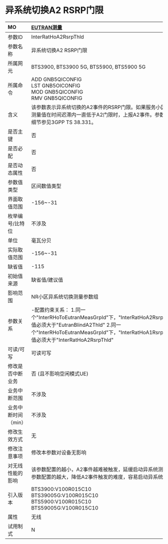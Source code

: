 # 异系统切换A2 RSRP门限<table><thread><tr><th align = "left">MO</th><th align = "left"><a href = "index.html#异系统切换A2 RSRP门限-4">EUTRAN测量</a></td></tr></thread><tbody><tr><td>参数ID</td><td>InterRatHoA2RsrpThld</td></tr><tr><td>参数名称</td><td>异系统切换A2 RSRP门限</td></tr><tr><td>所属网元</td><td>BTS3900, BTS3900 5G, BTS5900, BTS5900 5G</td></tr><tr><td>所属命令</td><td>ADD GNB5QICONFIG<br>LST GNB5OICONFIG<br>MOD GNB5QICONFIG<br>RMV GNB5QICONFIG</td></tr><tr><td>含义</td><td>该参数表示异系统切换的A2事件的RSRP门限。如果服务小区RSRP测量值在时间迟滞内一直低于A2门限时，上报A2事件。参数的使用细节参见3GPP TS 38.331。</td></tr><tr><td>是否主键</td><td>否</td></tr><tr><td>是否必配</td><td>否</td></tr><tr><td>是否动态属性</td><td>否</td></tr><tr><td>参数值类型</td><td>区间数值类型</td></tr><tr><td>界面取值范围</td><td>-156~-31</td></tr><tr><td>枚举编号/比特位</td><td>不涉及</td></tr><tr><td>单位</td><td>毫瓦分贝</td></tr><tr><td>实际取值范围</td><td>-156~-31</td></tr><tr><td>缺省值</td><td>-115</td></tr><tr><td>初始值来源</td><td>缺省值/建议值</td></tr><tr><td>影响范围</td><td>NR小区异系统切换测量参数组</td></tr><tr><td>参数关系</td><td>-配置约束关系：
1.同一个"InterRHoToEutranMeasGrpId"下，"InterRatHoA2RsrpThld"取值必须大于"EutranBlindA2Thld"
2.同一个"InterRHoToEutranMeasGrpId"下，"InterRatHoA1RsrpThld"取值必须大于"InterRatHoA2RsrpThld"</td></tr><tr><td>可读/可写</td><td>可读可写</td></tr><tr><td>修改是否中断业务</td><td>否 (且不影响空闲模式UE)</td></tr><tr><td>业务中断范围</td><td>不涉及</td></tr><tr><td>业务中断时间（min）</td><td>不涉及</td></tr><tr><td>修改生效方式</td><td>无</td></tr><tr><td>修改注意事项</td><td>修改本参数对设备无影响</td></tr><tr><td>对无线性能的影响</td><td>该参数配置的越小，A2事件越难被触发，延缓启动异系统测量；该参数配置的越大，降低A2事件触发的难度，容易启动异系统测量。</td></tr><tr><td>引入版本</td><td>BTS3900:V100R015C10<br>BTS39005G:V100R015C10<br>BTS5900:V100R015C10<br>BTS59005G:V100R015C10</td></tr><tr><td>属性</td><td>无线</td></tr><tr><td>试用制式</td><td>N</td></tr></tbody></table>